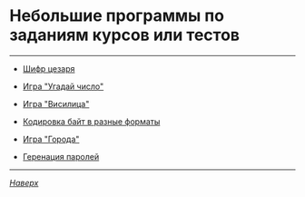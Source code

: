 # Небольшие программы по заданиям курсов или тестов
<a id='turn_up'></a>
___

- [Шифр цезаря](cesar_cript.py)

- [Игра "Угадай число"](guess_num.py)

- [Игра "Висилица"](hang_man.py)

- [Кодировка байт в разные форматы](num_sis.py)

- [Игра "Города"](play_city.py)

- [Геренация паролей](psss_gen.py)

___

*[Наверх](#turn_up)*
